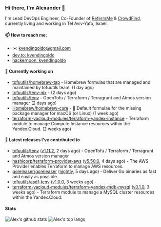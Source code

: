 ### Hi there, I'm Alexander 👋

I'm Lead DevOps Engineer, Co-Founder of [ReferrsMe](https://referrs.me/) & [CrowdFind](https://crowdfind.ai/), currently living and working in Tel Aviv-Yafo, Israel.

#### 📫 How to reach me:

- ✉️ kvendingoldo@gmail.com
- [dev.to: kvendingoldo](https://dev.to/kvendingoldo)
- [hackernoon: kvendingoldo](https://hackernoon.com/u/kvendingoldo)

#### 👷 Currently working on


- [tofuutils/homebrew-tap](https://github.com/tofuutils/homebrew-tap) - Homebrew formulas that are managed and maintained by tofuutils team. (1 day ago)
- [tofuutils/tenv-nix](https://github.com/tofuutils/tenv-nix) -  (2 days ago)
- [tofuutils/tenv](https://github.com/tofuutils/tenv) - OpenTofu / Terraform / Terragrunt and Atmos version manager (2 days ago)
- [Homebrew/homebrew-core](https://github.com/Homebrew/homebrew-core) - 🍻 Default formulae for the missing package manager for macOS (or Linux) (1 week ago)
- [terraform-yacloud-modules/terraform-yandex-instance](https://github.com/terraform-yacloud-modules/terraform-yandex-instance) - Terraform module to manage Compute Instance resources within the Yandex.Cloud. (2 weeks ago)

#### 🔭 Latest releases I've contributed to

- [tofuutils/tenv](https://github.com/tofuutils/tenv) ([v1.11.2](https://github.com/tofuutils/tenv/releases/tag/v1.11.2), 2 days ago) - OpenTofu / Terraform / Terragrunt and Atmos version manager
- [hashicorp/terraform-provider-aws](https://github.com/hashicorp/terraform-provider-aws) ([v5.50.0](https://github.com/hashicorp/terraform-provider-aws/releases/tag/v5.50.0), 4 days ago) - The AWS Provider enables Terraform to manage AWS resources.
- [goreleaser/goreleaser](https://github.com/goreleaser/goreleaser) ([nightly](https://github.com/goreleaser/goreleaser/releases/tag/nightly), 5 days ago) - Deliver Go binaries as fast and easily as possible
- [tofuutils/asdf-tenv](https://github.com/tofuutils/asdf-tenv) ([v1.0.0](https://github.com/tofuutils/asdf-tenv/releases/tag/v1.0.0), 3 weeks ago) - 
- [terraform-yacloud-modules/terraform-yandex-mdb-mysql](https://github.com/terraform-yacloud-modules/terraform-yandex-mdb-mysql) ([v0.1.0](https://github.com/terraform-yacloud-modules/terraform-yandex-mdb-mysql/releases/tag/v0.1.0), 3 weeks ago) - Terraform module to manage a MySQL cluster resources within the Yandex.Cloud.

#### Stats

![Alex's github stats](https://github-readme-stats.vercel.app/api?username=kvendingoldo&show_icons=true&theme=default&disable_animations=true&count_private=true&hide_rank=true&include_all_commits=true&custom_title=GitHub%20Stats&line_height=20)
![Alex's top langs](https://github-readme-stats.vercel.app/api/top-langs/?username=kvendingoldo&hide=tex,html,hcl,css,jupyter%20notebook&layout=compact)
